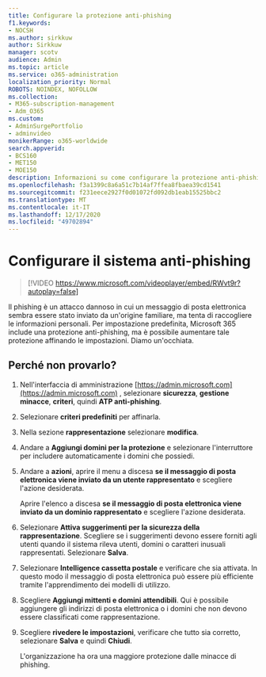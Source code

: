 ```yaml
---
title: Configurare la protezione anti-phishing
f1.keywords:
- NOCSH
ms.author: sirkkuw
author: Sirkkuw
manager: scotv
audience: Admin
ms.topic: article
ms.service: o365-administration
localization_priority: Normal
ROBOTS: NOINDEX, NOFOLLOW
ms.collection:
- M365-subscription-management
- Adm_O365
ms.custom:
- AdminSurgePortfolio
- adminvideo
monikerRange: o365-worldwide
search.appverid:
- BCS160
- MET150
- MOE150
description: Informazioni su come configurare la protezione anti-phishing.
ms.openlocfilehash: f3a1399c8a6a51c7b14af7ffea8fbaea39cd1541
ms.sourcegitcommit: f231eece2927f0d01072fd092db1eab15525bbc2
ms.translationtype: MT
ms.contentlocale: it-IT
ms.lasthandoff: 12/17/2020
ms.locfileid: "49702894"
---
```

# <a name="set-up-anti-phishing"></a>Configurare il sistema anti-phishing

> [!VIDEO https://www.microsoft.com/videoplayer/embed/RWvt9r?autoplay=false]

Il phishing è un attacco dannoso in cui un messaggio di posta elettronica sembra essere stato inviato da un'origine familiare, ma tenta di raccogliere le informazioni personali. Per impostazione predefinita, Microsoft 365 include una protezione anti-phishing, ma è possibile aumentare tale protezione affinando le impostazioni. Diamo un'occhiata.

## <a name="try-it"></a>Perché non provarlo?

1. Nell'interfaccia di amministrazione [https://admin.microsoft.com](https://admin.microsoft.com) , selezionare **sicurezza**, **gestione minacce**, **criteri**, quindi **ATP anti-phishing**.
1. Selezionare **criteri predefiniti** per affinarla.
1. Nella sezione **rappresentazione** selezionare **modifica**.
1. Andare a **Aggiungi domini per la protezione** e selezionare l'interruttore per includere automaticamente i domini che possiedi.
1. Andare a **azioni**, aprire il menu a discesa **se il messaggio di posta elettronica viene inviato da un utente rappresentato** e scegliere l'azione desiderata.

    Aprire l'elenco a discesa **se il messaggio di posta elettronica viene inviato da un dominio rappresentato** e scegliere l'azione desiderata.
1. Selezionare **Attiva suggerimenti per la sicurezza della rappresentazione**. Scegliere se i suggerimenti devono essere forniti agli utenti quando il sistema rileva utenti, domini o caratteri inusuali rappresentati. Selezionare **Salva**.
1. Selezionare **Intelligence cassetta postale** e verificare che sia attivata. In questo modo il messaggio di posta elettronica può essere più efficiente tramite l'apprendimento dei modelli di utilizzo.
1. Scegliere **Aggiungi mittenti e domini attendibili**. Qui è possibile aggiungere gli indirizzi di posta elettronica o i domini che non devono essere classificati come rappresentazione.
1. Scegliere **rivedere le impostazioni**, verificare che tutto sia corretto, selezionare **Salva** e quindi **Chiudi**.

    L'organizzazione ha ora una maggiore protezione dalle minacce di phishing.